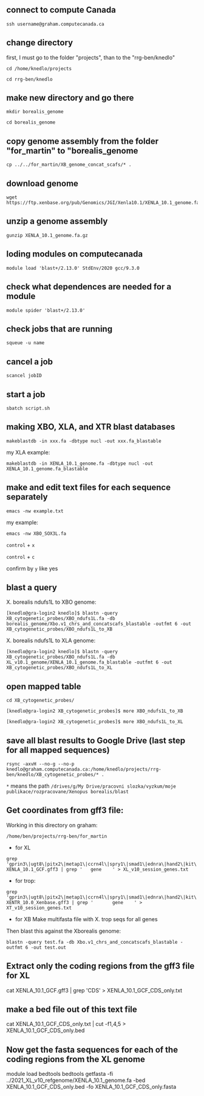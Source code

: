 ## connect to compute Canada
```
ssh username@graham.computecanada.ca
```
## change directory

first, I must go to the folder "projects", than to the "rrg-ben/knedlo"
```
cd /home/knedlo/projects
```
```
cd rrg-ben/knedlo
```
## make new directory and go there
```
mkdir borealis_genome
```
```
cd borealis_genome
```
## copy genome assembly from the folder "for_martin" to "borealis_genome
```
cp ../../for_martin/XB_genome_concat_scafs/* .
```
## download genome
```
wget https://ftp.xenbase.org/pub/Genomics/JGI/Xenla10.1/XENLA_10.1_genome.fa.gz
```
## unzip a genome assembly 
```
gunzip XENLA_10.1_genome.fa.gz
```
## loding modules on computecanada
```
module load 'blast+/2.13.0' StdEnv/2020 gcc/9.3.0
```

## check what dependences are needed for a module
```
module spider 'blast+/2.13.0'
```

## check jobs that are running
```
squeue -u name
```
## cancel a job
```
scancel jobID
```
## start a job
```
sbatch script.sh
```
## making XBO, XLA, and XTR blast databases
```
makeblastdb -in xxx.fa -dbtype nucl -out xxx.fa_blastable
```
my XLA example:
```
makeblastdb -in XENLA_10.1_genome.fa -dbtype nucl -out XENLA_10.1_genome.fa_blastable
```
## make and edit text files for each sequence separately
```
emacs -nw example.txt
```
my example:
```
emacs -nw XBO_SOX3L.fa
```

`control` + `x`

`control` + `c`

confirm by `y` like yes

## blast a query
X. borealis ndufs1L to XBO genome:
```
[knedlo@gra-login2 knedlo]$ blastn -query XB_cytogenetic_probes/XBO_ndufs1L.fa -db borealis_genome/Xbo.v1_chrs_and_concatscafs_blastable -outfmt 6 -out XB_cytogenetic_probes/XBO_ndufs1L_to_XB
```
X. borealis ndufs1L to XLA genome:
```
[knedlo@gra-login2 knedlo]$ blastn -query XB_cytogenetic_probes/XBO_ndufs1L.fa -db XL_v10.1_genome/XENLA_10.1_genome.fa_blastable -outfmt 6 -out XB_cytogenetic_probes/XBO_ndufs1L_to_XL
```
## open mapped table
```
cd XB_cytogenetic_probes/
```
```
[knedlo@gra-login2 XB_cytogenetic_probes]$ more XBO_ndufs1L_to_XB
```
```
[knedlo@gra-login2 XB_cytogenetic_probes]$ more XBO_ndufs1L_to_XL 
```
## save all blast results to Google Drive (last step for all mapped sequences)
```
rsync -axvH --no-g --no-p knedlo@graham.computecanada.ca:/home/knedlo/projects/rrg-ben/knedlo/XB_cytogenetic_probes/* .
```
```*``` means the path ```/drives/g/My Drive/pracovni slozka/vyzkum/moje publikace/rozpracovane/Xenopus borealis/blast```

## Get coordinates from gff3 file:

Working in this directory on graham:
```
/home/ben/projects/rrg-ben/for_martin
```


* for XL
```
grep 'gprin3\|ugt8\|pitx2\|metap1\|ccrn4l\|spry1\|smad1\|ednra\|hand2\|kit\|fgfr3\|wdr1\|ncbp1\|midn\|fkbp8\|tpm4\|cer1\|rps6\|bcl2l2\|dmrt1\|gna14\|ntrk2\|zmat5\|med13l\|mlec\|gltp\|fzd10\|prrc1\|noc4l\|riok2\|papd4\|nipbl\|smad7\|rax\|ctse\|rcc1\|phactr4\|aipl1\|myo1c\|ift20\|traf4\|chmp2b\|ets2\|gabpa\|gap43\|igsf11\|myog\|gjb3\|ulk2\|tbx2\|lims1\|efnb2\|cblb\|nup88\|tmem194a\|cacnb3\|col2a1\|dctn2\|map3k12\|pgr\|krt18\|pds5b\|arrb1\|ppfibp1\|clint1\|ccdc69\|sap30l\|hnrnph1\|larp1\|hmp19\|tspan17\|prickle1\|usp44\|lgr5\|guca1a\|scamp5\|celf2\|flnc\|rab27a\|rasgrf1\|nodal6\|pin1\|znf703\|psmb6\|cdca5\|foxa4\|igf2\|syt12\|pax6\|depdc7\|accs\|myod1\|hsbp1\|coq9\|fa2h\|psma4\|lhx9\|npl\|gtf2b\|mcm5\|h1f0\|mgc75753\|gmppb\|atf4\|chchd4\|t\|fbxo5\|lgalsl\|rnf8\|mix1\|bmp2\|epcam\|rtn4\|aim1\|bach2\|tdrp\|ect2\|ssr3\|slc25a36\|epha4\|sox11\|mycn\|laptm4a\|pccb\|ubxn2a\|stk17a\|ctnnb1\|hoxa4\|meox2\|bmi1\|fzd8\|klf6\|znf622\|prpf4b\|rbm24\|sox4\|tshz1\|sox17a\|gata6\|oxr1\|mmp16\|matn2\|med30\|ptp4a3\|ndrg1\|cuedc2\|slc2a9\|zranb1\|cdk1\|bicc1\|pcdh15\|vax1\|btg4\|sdhd\|atad3a\|xilr2\|spib\|cacng6\|glul\|atp6ap1.2\|apln\|rlim\|vasp\|fam199x\|bag6\|irf2bpl\|flot1\|yif1b\|meis3\|gsc\|gtf2a1\|ttc7b\|bmp4\|adssl1\|foxa1\|slc39a9\|vangl2\|znf652\|krt\|sdc4\|chmp6\|psme3\|wdr16\|grb2\|rpl13a\|dapl1\|arpc1b\|gmppa\|cxcr4\|ssb\|ag1\|ndufa10\|ikzf2\|ccnyl1\|nop58\|nde1\|nubp1\|ern2' XENLA_10.1_GCF.gff3 | grep '   gene    ' > XL_v10_session_genes.txt
```

* for trop:
```
grep 'gprin3\|ugt8\|pitx2\|metap1\|ccrn4l\|spry1\|smad1\|ednra\|hand2\|kit\|fgfr3\|wdr1\|ncbp1\|midn\|fkbp8\|tpm4\|cer1\|rps6\|bcl2l2\|dmrt1\|gna14\|ntrk2\|zmat5\|med13l\|mlec\|gltp\|fzd10\|prrc1\|noc4l\|riok2\|papd4\|nipbl\|smad7\|rax\|ctse\|rcc1\|phactr4\|aipl1\|myo1c\|ift20\|traf4\|chmp2b\|ets2\|gabpa\|gap43\|igsf11\|myog\|gjb3\|ulk2\|tbx2\|lims1\|efnb2\|cblb\|nup88\|tmem194a\|cacnb3\|col2a1\|dctn2\|map3k12\|pgr\|krt18\|pds5b\|arrb1\|ppfibp1\|clint1\|ccdc69\|sap30l\|hnrnph1\|larp1\|hmp19\|tspan17\|prickle1\|usp44\|lgr5\|guca1a\|scamp5\|celf2\|flnc\|rab27a\|rasgrf1\|nodal6\|pin1\|znf703\|psmb6\|cdca5\|foxa4\|igf2\|syt12\|pax6\|depdc7\|accs\|myod1\|hsbp1\|coq9\|fa2h\|psma4\|lhx9\|npl\|gtf2b\|mcm5\|h1f0\|mgc75753\|gmppb\|atf4\|chchd4\|t\|fbxo5\|lgalsl\|rnf8\|mix1\|bmp2\|epcam\|rtn4\|aim1\|bach2\|tdrp\|ect2\|ssr3\|slc25a36\|epha4\|sox11\|mycn\|laptm4a\|pccb\|ubxn2a\|stk17a\|ctnnb1\|hoxa4\|meox2\|bmi1\|fzd8\|klf6\|znf622\|prpf4b\|rbm24\|sox4\|tshz1\|sox17a\|gata6\|oxr1\|mmp16\|matn2\|med30\|ptp4a3\|ndrg1\|cuedc2\|slc2a9\|zranb1\|cdk1\|bicc1\|pcdh15\|vax1\|btg4\|sdhd\|atad3a\|xilr2\|spib\|cacng6\|glul\|atp6ap1.2\|apln\|rlim\|vasp\|fam199x\|bag6\|irf2bpl\|flot1\|yif1b\|meis3\|gsc\|gtf2a1\|ttc7b\|bmp4\|adssl1\|foxa1\|slc39a9\|vangl2\|znf652\|krt\|sdc4\|chmp6\|psme3\|wdr16\|grb2\|rpl13a\|dapl1\|arpc1b\|gmppa\|cxcr4\|ssb\|ag1\|ndufa10\|ikzf2\|ccnyl1\|nop58\|nde1\|nubp1\|ern2' XENTR_10.0_Xenbase.gff3 | grep '       gene    ' > XT_v10_session_genes.txt
```

* for XB
Make multifasta file with X. trop seqs for all genes

Then blast this against the Xborealis genome:
```
blastn -query test.fa -db Xbo.v1_chrs_and_concatscafs_blastable -outfmt 6 -out test.out
```

## Extract only the coding regions from the gff3 file for XL
cat XENLA_10.1_GCF.gff3 | grep 'CDS' > XENLA_10.1_GCF_CDS_only.txt

## make a bed file out of this text file
cat XENLA_10.1_GCF_CDS_only.txt | cut -f1,4,5 > XENLA_10.1_GCF_CDS_only.bed

## Now get the fasta sequences for each of the coding regions from the XL genome
module load bedtools
bedtools getfasta -fi ../2021_XL_v10_refgenome/XENLA_10.1_genome.fa -bed XENLA_10.1_GCF_CDS_only.bed -fo XENLA_10.1_GCF_CDS_only.fasta


